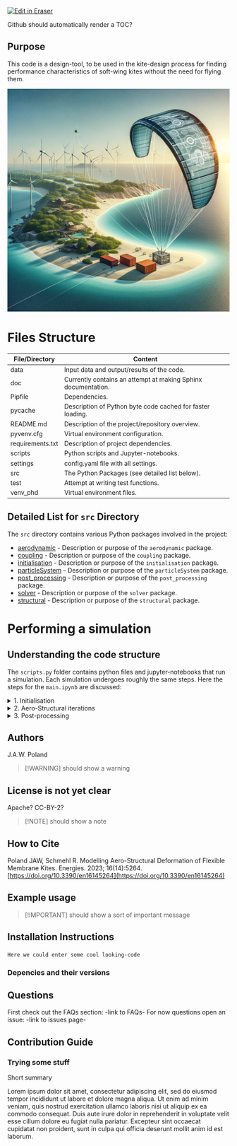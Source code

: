 <p><a target="_blank" href="https://app.eraser.io/workspace/TpUXeyQRIqink6xG9qgk" id="edit-in-eraser-github-link"><img alt="Edit in Eraser" src="https://firebasestorage.googleapis.com/v0/b/second-petal-295822.appspot.com/o/images%2Fgithub%2FOpen%20in%20Eraser.svg?alt=media&amp;token=968381c8-a7e7-472a-8ed6-4a6626da5501"></a></p>

Github should automatically render a TOC?

## Purpose
This code is a design-tool, to be used in the kite-design process for finding performance characteristics of soft-wing kites without the need for flying them.

![AI-generated-AWE_illustration](doc/images/AI_generated_AWE.png)

# Files Structure
| File/Directory | Content |
| -------------- | ------- |
| data           | Input data and output/results of the code. |
| doc            | Currently contains an attempt at making Sphinx documentation. |
| Pipfile        | Dependencies. |
| pycache        | Description of Python byte code cached for faster loading. |
| README.md      | Description of the project/repository overview. |
| pyvenv.cfg     | Virtual environment configuration. |
| requirements.txt | Description of project dependencies. |
| scripts       | Python scripts and Jupyter-notebooks. |
| settings       | config.yaml file with all settings. |
| src            | The Python Packages (see detailed list below). |
| test           | Attempt at writing test functions. |
| venv_phd       | Virtual environment files. |

## Detailed List for `src` Directory
The `src` directory contains various Python packages involved in the project:
<!-- - [coconut](doc/coconut.md) - Description or purpose of the `coconut` package. -->
- [aerodynamic](src/aerodynamic/doc/aerodynamic.md) - Description or purpose of the `aerodynamic` package.
- [coupling](src/coupling.doc/coupling.md) - Description or purpose of the `coupling` package.
- [initialisation](src/initialisation/doc/initialisation.md) - Description or purpose of the `initialisation` package.
- [particleSystem](src/particleSystem/doc/particleSystem.md) - Description or purpose of the `particleSystem` package.
- [post_processing](src/post_processing/doc/post_processing.md) - Description or purpose of the `post_processing` package.
- [solver](src/solver/doc/solver.md) - Description or purpose of the `solver` package.
- [structural](src/structural/doc/structural.md) - Description or purpose of the `structural` package.

# Performing a simulation

## Understanding the code structure
The `scripts.py` folder contains python files and jupyter-notebooks that run a simulation. Each simulation undergoes roughly the same steps. Here the steps for the `main.ipynb` are discussed:

<details>
<summary>1. Initialisation</summary>

1. **Setting up the environment**: The code starts by setting up the environment for autoreloading and defining the working directory. It then appends the current working directory to the system path.
2. **Importing necessary modules**: Various modules are imported from different packages such as `src.initialisation`, `src.particleSystem`, `src.coupling`, `src.structural`, `src.solver`, `src.post_processing`, `src.aerodynamic`, and `test`. Other necessary Python libraries are also imported.
3. **Loading configuration**: The configuration for the simulation is loaded from a YAML file using the `config` dataclass from `src.initialisation.yaml_loader`.
4. **Initializing mutable variables**: Mutable variables such as `points` and `vel_app` are initialized.
5. **Defining connectivity matrix and parameters**: The connectivity matrix and parameters for the particle system are defined using the `define_connectivity_matrix` and `define_params` functions from `input_particleSystem`.
6. **Defining initial conditions**: The initial conditions for the kite are defined using the `define_initial_conditions_kite` function from `input_particleSystem`.
7. **Setting up rotational resistance (if applicable)**: If the kite model is "V9_60C", rotational resistance is set up using the `extract_rotational_resistances_dicts` and `initialize_bending_spring` functions from `particles_with_rotational_resistance`.
8. **Creating the ParticleSystem object**: A `ParticleSystem` object is created with the connectivity matrix, initial conditions, and parameters.
9. **Printing initial dimensions**: The initial dimensions of the kite, such as the scaling factor, reference chord, wing span, wing height, wing area, and projected area, are printed.

</details>
<details>
<summary>2. Aero-Structural iterations</summary>

The simulation process involves several steps:

1. **Setting up simulation parameters**: Various parameters for the simulation are set, such as the simulation name, whether to perform VK optimization, whether it's a circular case, whether to run only one time step, whether to print intermediate results, and whether to include gravity.

2. **Running the aerostructural [solver](doc/markdown_files/src/solver.md)**: The `run_aerostructural_solver` function from `solver_main` is called with the initial points, apparent velocity, particle system, parameters dictionary, configuration, input VSM, input bridle aero, and the previously set simulation parameters. This function returns the final points, print data, plot data, and animation data.

</details>

<details>
<summary> 3. Post-processing</summary>

The process involves several steps:

1. **Loading data**: A list of data names is defined, and then each corresponding data file is loaded from the specified directory using the `dill` library. The loaded data is stored in a dictionary, and then each data item is assigned to its respective variable.

2. **Post-processing**: Several flags are set to determine whether to print results, plot data, animate the simulation, and save the results. Depending on these flags, the corresponding functions from `post_processing_main` are called.

3. **Saving data**: If the `is_with_save` flag is set to `True`, the data to be saved is defined in a list of lists, where each inner list contains the data item and its name. If the specified folder doesn't exist, it is created. Then, each data item is serialized and saved to a file in the specified folder using the `dill` library.

</details>


## Authors
J.A.W. Poland

>  [!WARNING]
should show a warning 

## License is not yet clear
Apache? CC-BY-2?

>  [!NOTE]
should show a note 

## How to Cite
Poland JAW, Schmehl R. Modelling Aero-Structural Deformation of Flexible Membrane Kites. Energies. 2023; 16(14):5264. [﻿https://doi.org/10.3390/en16145264](https://doi.org/10.3390/en16145264) 

## Example usage
>  [!IMPORTANT]
should show a sort of important message 

## Installation Instructions
`﻿Here we could enter some cool looking-code` 

### Depencies and their versions
## Questions
First check out the FAQs section: -link to FAQs-
For now questions open an issue: -link to issues page-

## Contribution Guide
### Trying some stuff
Short summary 

Lorem ipsum dolor sit amet, consectetur adipiscing elit, sed do eiusmod
tempor incididunt ut labore et dolore magna aliqua. Ut enim ad minim veniam,
quis nostrud exercitation ullamco laboris nisi ut aliquip ex ea commodo
consequat. Duis aute irure dolor in reprehenderit in voluptate velit esse
cillum dolore eu fugiat nulla pariatur. Excepteur sint occaecat cupidatat non
proident, sunt in culpa qui officia deserunt mollit anim id est laborum.




<!--- Eraser file: https://app.eraser.io/workspace/TpUXeyQRIqink6xG9qgk --->
